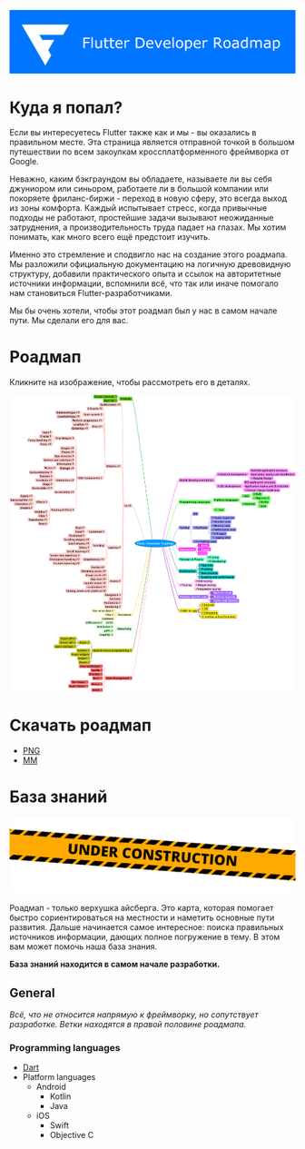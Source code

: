 ![header](/assets/img/header.png)

# Куда я попал?

Если вы интересуетесь Flutter также как и мы - вы оказались в правильном месте. Эта страница является отправной точкой в большом путешествии по всем закоулкам кроссплатформенного фреймворка от Google.

Неважно, каким бэкграундом вы обладаете, называете ли вы себя джуниором или синьором, работаете ли в большой компании или покоряете фриланс-биржи - переход в новую сферу, это всегда выход из зоны комфорта. Каждый испытывает стресс, когда привычные подходы не работают, простейшие задачи вызывают неожиданные затруднения, а производительность труда падает на глазах. Мы хотим понимать, как много всего ещё предстоит изучить.

Именно это стремление и сподвигло нас на создание этого роадмапа. Мы разложили официальную документацию на логичную древовидную структуру, добавили практического опыта и ссылок на авторитетные источники информации, вспомнили всё, что так или иначе помогало нам становиться Flutter-разработчиками.

Мы бы очень хотели, чтобы этот роадмап был у нас в самом начале пути. Мы сделали его для вас.

# Роадмап

Кликните на изображение, чтобы рассмотреть его в деталях.

![roadmap](/assets/roadmap/roadmap.png)

# Скачать роадмап

- [PNG](https://github.com/flutterdevpodcast/flutterdevroadmap/blob/master/assets/roadmap/roadmap.png?raw=true)
- [MM](https://github.com/flutterdevpodcast/flutterdevroadmap/blob/master/assets/roadmap/roadmap.mm)

# База знаний

![header](/assets/img/under_construction.png)

Роадмап - только верхушка айсберга. Это карта, которая помогает быстро сориентироваться на местности и наметить основные пути развития. Дальше начинается самое интересное: поиска правильных источников информации, дающих полное погружение в тему. В этом вам может помочь наша база знания.

**База знаний находится в самом начале разработки.**

## General 

*Всё, что не относится напрямую к фреймворку, но сопутствует разработке. Ветки находятся в правой половине роадмапа.*

### Programming languages

- [Dart](/knowledge_base/general/programming_languages/dart/dart.MD)
- Platform languages
  - Android
    - Kotlin
    - Java 
  - iOS
    - Swift
    - Objective C 
